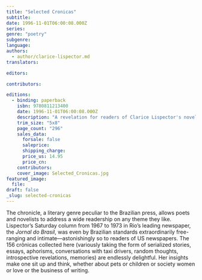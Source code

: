 ```yaml
---
title: "Selected Cronicas"
subtitle:
date: 1996-11-01T06:00:08.000Z
series:
genre: "poetry"
subgenre:
language:
authors:
  - author/clarice-lispector.md
translators:

editors:

contributors:

editions:
  - binding: paperback
    isbn: 9780811213400
    date: 1996-11-01T06:00:08.000Z
    description: "A revelation for readers of Clarice Lispector's novels and stories, Selected Crônicas presents an entirely new side of Brazil's greatest twentieth-century writer. "
    trim_size: "5x8"
    page_count: "296"
    sales_data:
      forsale: false
      saleprice:
      shipping_charge:
      price_us: 14.95
      price_cn:
    contributors:
    cover_image: Selected_Cronicas.jpg
featured_image:
  file:
draft: false
_slug: selected-cronicas
---
```


The chronicle, a literary genre peculiar to the Brazilian press, allows poets and novelists to address a wide readership on any theme they like. Lispector’s Saturday column from 1967 to 1973 in Rio’s leading newspaper, the _Jornal do Brasil_, was even by Brazilian standards extraordinarily free-ranging and intimate––astonishingly so to readers of US newspapers. The 156 crônicas collected here (variously taking the form of serialized stories, essays, aphorisms, conversations with taxi drivers, random thoughts, introspective revelations, memories) are endlessly delightful. Her insights make one sit up and think, whether about pets or children or society women or love or the business of writing. 

